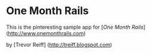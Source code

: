 # One Month Rails

This is the pinteresting sample app for
[*One Month Rails*] (http://www.onemonthrails.com)

by [Trevor Reiff] (http://treiff.blogspot.com)